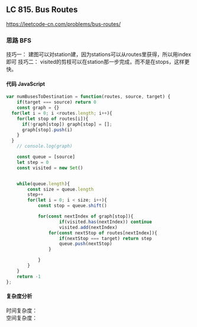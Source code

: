 ## LC 815. Bus Routes
https://leetcode-cn.com/problems/bus-routes/

### 思路 BFS
技巧一： 建图可以对station建，因为stations可以从routes里获得，所以用index即可
技巧二： visited的剪枝可以在station那一步完成，而不是在stops，这样更快。
#### 代码 JavaScript

```JavaScript
var numBusesToDestination = function(routes, source, target) {
    if(target === source) return 0
    const graph = {}
  for(let i = 0; i <routes.length; i++){
    for(let stop of routes[i]){
      if(!graph[stop]) graph[stop] = [];
      graph[stop].push(i)
    }
  }
    // console.log(graph)

    const queue = [source]
    let step = 0
    const visited = new Set()


    while(queue.length){
        const size = queue.length
        step++
        for(let i = 0; i < size; i++){
            const stop = queue.shift()

            for(const nextIndex of graph[stop]){
                    if(visited.has(nextIndex)) continue
                    visited.add(nextIndex)
                for(const nextStop of routes[nextIndex]){
                    if(nextStop === target) return step
                    queue.push(nextStop)
                }

            }
        }
    }
    return -1
};

```

#### 复杂度分析
时间复杂度： </br>
空间复杂度：